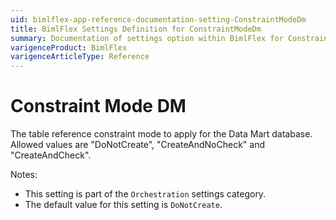 ```yaml
---
uid: bimlflex-app-reference-documentation-setting-ConstraintModeDm
title: BimlFlex Settings Definition for ConstraintModeDm
summary: Documentation of settings option within BimlFlex for ConstraintModeDm
varigenceProduct: BimlFlex
varigenceArticleType: Reference
---
```


# Constraint Mode DM

The table reference constraint mode to apply for the Data Mart database. Allowed values are "DoNotCreate", "CreateAndNoCheck" and "CreateAndCheck".

Notes:
* This setting is part of the `Orchestration` settings category.
* The default value for this setting is `DoNotCreate`.